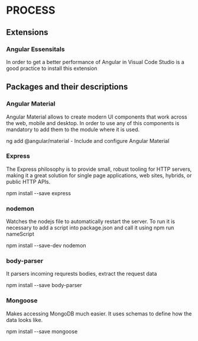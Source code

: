 # PROCESS

## Extensions

### Angular Essensitals

In order to get a better performance of Angular in Visual Code Studio is a good practice to install this extension

## Packages and their descriptions

### Angular Material

Angular Material allows to create modern UI components that work across the web, mobile and desktop. In order to use any of this components is mandatory to add them to the module where it is used.

ng add @angular/material - Include and configure Angular Material

### Express

The Express philosophy is to provide small, robust tooling for HTTP servers, making it a great solution for single page applications, web sites, hybrids, or public HTTP APIs.

npm install --save express

### nodemon

Watches the nodejs file to automatically restart the server. To run it is necessary to add a script into package.json and call it using npm run nameScript

npm install --save-dev nodemon

### body-parser

It parsers incoming requrests bodies, extract the request data

npm install --save body-parser

### Mongoose

Makes accessing MongoDB much easier. It uses schemas to define how the data looks like.

npm install --save mongoose
